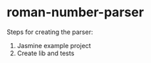 # roman-number-parser

Steps for creating the parser:

1. Jasmine example project
2. Create lib and tests
